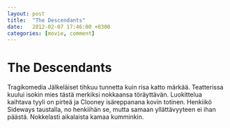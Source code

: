```yaml
---
layout: post
title:  "The Descendants"
date:   2012-02-07 17:46:00 +0300
categories: [movie, comment]
---
```


# The Descendants

Tragikomedia Jälkeläiset tihkuu tunnetta kuin risa katto märkää. Teatterissa kuului isokin mies tästä merkiksi nokkaansa töräyttävän. Luokittelua kaihtava tyyli on pirteä ja Clooney isäreppanana kovin totinen. Henkiikö Sideways taustalla, no henkiihän se, mutta samaan yllättävyyteen ei ihan päästä. Nokkelasti aikalaista kamaa kumminkin.

[//]: # "http://www.imdb.com/title/tt1033575/"